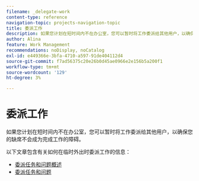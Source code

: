 ```yaml
---
filename: _delegate-work
content-type: reference
navigation-topic: projects-navigation-topic
title: 委派工作
description: 如果您计划在短时间内不在办公室，您可以暂时将工作委派给其他用户，以确保您的缺席不会成为完成工作的障碍。 此部分中的文章包含有关如何在临时外出时委派工作的信息。
author: Alina
feature: Work Management
recommendations: noDisplay, noCatalog
exl-id: e449366e-3bfa-4710-a597-91de404112d4
source-git-commit: f7ad56375c20e26b0d45ae0966e2e156b5a200f1
workflow-type: tm+mt
source-wordcount: '129'
ht-degree: 3%

---
```


# 委派工作

<!--Audited: 10/2024-->

如果您计划在短时间内不在办公室，您可以暂时将工作委派给其他用户，以确保您的缺席不会成为完成工作的障碍。

以下文章包含有关如何在临时外出时委派工作的信息：

* [委派任务和问题概述](../../manage-work/delegate-work/delegate-work-overview.md)
* [委派任务和问题](../../manage-work/delegate-work/how-to-delegate-work.md)
